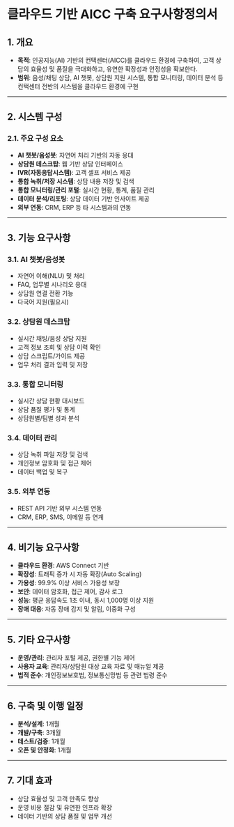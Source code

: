 # 클라우드 기반 AICC 구축 요구사항정의서

## 1. 개요

- **목적**: 인공지능(AI) 기반의 컨택센터(AICC)를 클라우드 환경에 구축하여, 고객 상담의 효율성 및 품질을 극대화하고, 유연한 확장성과 안정성을 확보한다.
- **범위**: 음성/채팅 상담, AI 챗봇, 상담원 지원 시스템, 통합 모니터링, 데이터 분석 등 컨택센터 전반의 시스템을 클라우드 환경에 구현

---

## 2. 시스템 구성

### 2.1. 주요 구성 요소

- **AI 챗봇/음성봇**: 자연어 처리 기반의 자동 응대
- **상담원 데스크탑**: 웹 기반 상담 인터페이스
- **IVR(자동응답시스템)**: 고객 셀프 서비스 제공
- **통합 녹취/저장 시스템**: 상담 내용 저장 및 검색
- **통합 모니터링/관리 포털**: 실시간 현황, 통계, 품질 관리
- **데이터 분석/리포팅**: 상담 데이터 기반 인사이트 제공
- **외부 연동**: CRM, ERP 등 타 시스템과의 연동

---

## 3. 기능 요구사항

### 3.1. AI 챗봇/음성봇

- 자연어 이해(NLU) 및 처리
- FAQ, 업무별 시나리오 응대
- 상담원 연결 전환 기능
- 다국어 지원(필요시)

### 3.2. 상담원 데스크탑

- 실시간 채팅/음성 상담 지원
- 고객 정보 조회 및 상담 이력 확인
- 상담 스크립트/가이드 제공
- 업무 처리 결과 입력 및 저장

### 3.3. 통합 모니터링

- 실시간 상담 현황 대시보드
- 상담 품질 평가 및 통계
- 상담원별/팀별 성과 분석

### 3.4. 데이터 관리

- 상담 녹취 파일 저장 및 검색
- 개인정보 암호화 및 접근 제어
- 데이터 백업 및 복구

### 3.5. 외부 연동

- REST API 기반 외부 시스템 연동
- CRM, ERP, SMS, 이메일 등 연계

---

## 4. 비기능 요구사항

- **클라우드 환경**: AWS Connect 기반
- **확장성**: 트래픽 증가 시 자동 확장(Auto Scaling)
- **가용성**: 99.9% 이상 서비스 가용성 보장
- **보안**: 데이터 암호화, 접근 제어, 감사 로그
- **성능**: 평균 응답속도 1초 이내, 동시 1,000명 이상 지원
- **장애 대응**: 자동 장애 감지 및 알림, 이중화 구성

---

## 5. 기타 요구사항

- **운영/관리**: 관리자 포털 제공, 권한별 기능 제어
- **사용자 교육**: 관리자/상담원 대상 교육 자료 및 매뉴얼 제공
- **법적 준수**: 개인정보보호법, 정보통신망법 등 관련 법령 준수

---

## 6. 구축 및 이행 일정

- **분석/설계**: 1개월
- **개발/구축**: 3개월
- **테스트/검증**: 1개월
- **오픈 및 안정화**: 1개월

---

## 7. 기대 효과

- 상담 효율성 및 고객 만족도 향상
- 운영 비용 절감 및 유연한 인프라 확장
- 데이터 기반의 상담 품질 및 업무 개선 